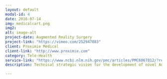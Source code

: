 ```yaml
---
layout: default
modal-id: 4
date: 2016-07-14
img: medicalcart.png
img2:
alt: image-alt
project-date: Augmented Reality Surgery
project-link: "https://vimeo.com/252947883"
client: Proximie Medical
client-link: "http://www.proximie.com"
category: Tele-Health
service-link: "https://www.ncbi.nlm.nih.gov/pmc/articles/PMC6067812/?report=reader"
description: Technical strategic vision for the development of novel Augmented Reality (AR) digital health system platform technologies designed to transform realtime surgical protocols. Build and support a development team of cross discipline specialists for effective collaboration research agreements. Created system platform introducing new technologies including 3D capability, remote laser control, and surgical suite compliment system prototyping using 3D printing. 

---
```

